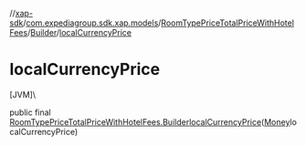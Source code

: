 //[xap-sdk](../../../../index.md)/[com.expediagroup.sdk.xap.models](../../index.md)/[RoomTypePriceTotalPriceWithHotelFees](../index.md)/[Builder](index.md)/[localCurrencyPrice](local-currency-price.md)

# localCurrencyPrice

[JVM]\

public final [RoomTypePriceTotalPriceWithHotelFees.Builder](index.md)[localCurrencyPrice](local-currency-price.md)([Money](../../-money/index.md)localCurrencyPrice)
